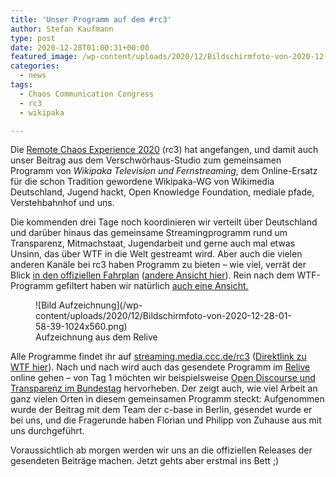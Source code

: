 ```yaml
---
title: 'Unser Programm auf dem #rc3'
author: Stefan Kaufmann
type: post
date: 2020-12-28T01:00:31+00:00
featured_image: /wp-content/uploads/2020/12/Bildschirmfoto-von-2020-12-27-23-13-57-1024x575.png
categories:
  - news
tags:
  - Chaos Communication Congress
  - rc3
  - wikipaka

---
```


Die [Remote Chaos Experience 2020][2] (rc3) hat angefangen, und damit auch unser Beitrag aus dem Verschwörhaus-Studio zum gemeinsamen Programm von _Wikipaka Television und Fernstreaming_, dem Online-Ersatz für die schon Tradition gewordene Wikipaka-WG von Wikimedia Deutschland, Jugend hackt, Open Knowledge Foundation, mediale pfade, Verstehbahnhof und uns.

Die kommenden drei Tage noch koordinieren wir verteilt über Deutschland und darüber hinaus das gemeinsame Streamingprogramm rund um Transparenz, Mitmachstaat, Jugendarbeit und gerne auch mal etwas Unsinn, das über WTF in die Welt gestreamt wird. Aber auch die vielen anderen Kanäle bei rc3 haben Programm zu bieten – wie viel, verrät der Blick [in den offiziellen Fahrplan][3] ([andere Ansicht hier][4]). Rein nach dem WTF-Programm gefiltert haben wir natürlich [auch eine Ansicht.][5]

<figure>
![Bild Aufzeichnung](/wp-content/uploads/2020/12/Bildschirmfoto-von-2020-12-28-01-58-39-1024x560.png)
<figcaption>Aufzeichnung aus dem Relive</figcaption></figure>

Alle Programme findet ihr auf [streaming.media.ccc.de/rc3][7] ([Direktlink zu WTF hier][8]). Nach und nach wird auch das gesendete Programm im [Relive][9] online gehen – von Tag 1 möchten wir beispielsweise [Open Discourse und Transparenz im Bundestag][10] hervorheben. Der zeigt auch, wie viel Arbeit an ganz vielen Orten in diesem gemeinsamen Programm steckt: Aufgenommen wurde der Beitrag mit dem Team der c-base in Berlin, gesendet wurde er bei uns, und die Fragerunde haben Florian und Philipp von Zuhause aus mit uns durchgeführt.

Voraussichtlich ab morgen werden wir uns an die offiziellen Releases der gesendeten Beiträge machen. Jetzt gehts aber erstmal ins Bett ;)

 [2]: https://events.ccc.de/2020/12/26/rc3-takeoff/
 [3]: https://rc3.world/rc3/public_fahrplan/
 [4]: https://pretalx.com/rc3/schedule/
 [5]: https://cfp.verschwoerhaus.de/rc3-2020/schedule/
 [7]: https://streaming.media.ccc.de/rc3
 [8]: https://streaming.media.ccc.de/rc3/wikipaka
 [9]: https://streaming.media.ccc.de/rc3/relive
 [10]: https://streaming.media.ccc.de/rc3/relive/428768